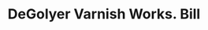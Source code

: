 ---
doi: 10.7916/D87H2WPV
date_other: '1930'
date_other_textual: 1930-1939
form: printed ephemera
genre:
- Invoices
name:
- DeGolyer Varnish Works
object_in_context_url: https://biggert.cul.columbia.edu/items/view/ave_biggert_01214
subject_hierarchical_geographic:
- Troy, New York, United States
subject_name:
- DeGolyer Varnish Works
title: DeGolyer Varnish Works. Bill
sort_title: DeGolyer Varnish Works. Bill
call_number: ave_biggert_01214
coordinates:
- 42.73166666666667,-73.69250000000001
pid: ave_biggert_01214
identifiers: ave_biggert_01214
thumbnail: https://derivativo-3.library.columbia.edu/iiif/2/ldpd:343373/full/!256,256/0/native.jpg
permalink: /biggert/ave_biggert_01214/
layout: iiif-image-page
---
